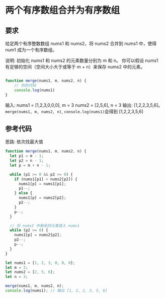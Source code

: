 <!--
 * @Author: lijing
 * @Date: 2023-12-15 23:12:55
 * @LastEditors: lijing
 * @LastEditTime: 2023-12-15 23:31:20
 * @Description: 
-->
# 两个有序数组合并为有序数组

## 要求

给定两个有序整数数组 nums1 和 nums2，将 nums2 合并到 nums1 中，使得 num1 成为一个有序数组。

说明: 初始化 nums1 和 nums2 的元素数量分别为 m 和 n。 你可以假设 nums1 有足够的空间（空间大小大于或等于 m + n）来保存 nums2 中的元素。

```js

function merge(nums1, m, nums2, n) {
    // 你的代码
    console.log(nums1)
}
```
输入: nums1 = \[1,2,3,0,0,0\], m = 3 nums2 = \[2,5,6\], n = 3 输出: \[1,2,2,3,5,6\]。 `merge(nums1, m, nums2, n)`, `console.log(nums1)`会得到 \[1,2,2,3,5,6\]

## 参考代码

思路: 依次找最大值

```js
function merge(nums1, m, nums2, n) {
  let p1 = m - 1;
  let p2 = n - 1;
  let p = m + n - 1;

  while (p1 >= 0 && p2 >= 0) {
    if (nums1[p1] > nums2[p2]) {
      nums1[p] = nums1[p1];
      p1--;
    } else {
      nums1[p] = nums2[p2];
      p2--;
    }
    p--;
  }

  // 将 nums2 中剩余的元素放入 nums1
  while (p2 >= 0) {
    nums1[p] = nums2[p2];
    p2--;
    p--;
  }
}

let nums1 = [1, 2, 3, 0, 0, 0];
let m = 3;
let nums2 = [2, 5, 6];
let n = 3;

merge(nums1, m, nums2, n);
console.log(nums1); // 输出 [1, 2, 2, 3, 5, 6]
```
